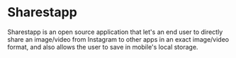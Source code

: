 # Sharestapp

Sharestapp is an open source application that let's an end user to directly share an image/video from Instagram to other apps in an exact image/video format, and also allows the user to save in mobile's local storage.

